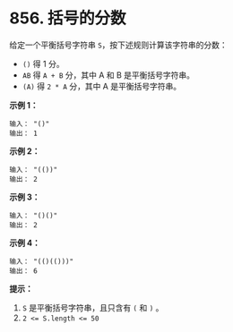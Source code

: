 # 856. 括号的分数

给定一个平衡括号字符串 `S`，按下述规则计算该字符串的分数：

- `()` 得 1 分。
- `AB` 得 `A + B` 分，其中 A 和 B 是平衡括号字符串。
- `(A)` 得 `2 * A` 分，其中 A 是平衡括号字符串。

**示例 1：**

```()
输入： "()"
输出： 1
```

**示例 2：**

```()
输入： "(())"
输出： 2
```

**示例 3：**

```()
输入： "()()"
输出： 2
```

**示例 4：**

```()
输入： "(()(()))"
输出： 6
```

**提示：**

1. `S` 是平衡括号字符串，且只含有 `(` 和 `)` 。
2. `2 <= S.length <= 50`
